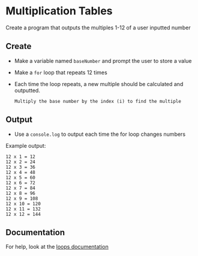 # Multiplication Tables

Create a program that outputs the multiples 1-12 of a user inputted number

## Create

- Make a variable named `baseNumber` and prompt the user to store a value
- Make a `for` loop that repeats 12 times
- Each time the loop repeats, a new multiple should be calculated and outputted.

      Multiply the base number by the index (i) to find the multiple

## Output

- Use a `console.log` to output each time the for loop changes numbers

Example output:
```
12 x 1 = 12
12 x 2 = 24
12 x 3 = 36
12 x 4 = 48
12 x 5 = 60
12 x 6 = 72
12 x 7 = 84
12 x 8 = 96
12 x 9 = 108
12 x 10 = 120
12 x 11 = 132
12 x 12 = 144
```
## Documentation
For help, look at the [loops documentation](https://github.com/danleavitt0/codecamp-examples/blob/master/loops/README.md)
